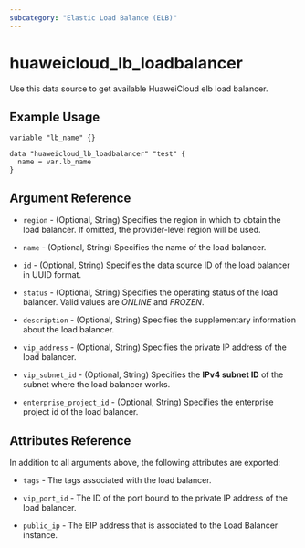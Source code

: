 ```yaml
---
subcategory: "Elastic Load Balance (ELB)"
---
```


# huaweicloud_lb_loadbalancer

Use this data source to get available HuaweiCloud elb load balancer.

## Example Usage

```hcl
variable "lb_name" {}

data "huaweicloud_lb_loadbalancer" "test" {
  name = var.lb_name
}
```

## Argument Reference

* `region` - (Optional, String) Specifies the region in which to obtain the load balancer. If omitted, the
  provider-level region will be used.

* `name` - (Optional, String) Specifies the name of the load balancer.

* `id` - (Optional, String) Specifies the data source ID of the load balancer in UUID format.

* `status` - (Optional, String) Specifies the operating status of the load balancer. Valid values are *ONLINE* and
  *FROZEN*.

* `description` - (Optional, String) Specifies the supplementary information about the load balancer.

* `vip_address` - (Optional, String) Specifies the private IP address of the load balancer.

* `vip_subnet_id` - (Optional, String) Specifies the **IPv4 subnet ID** of the subnet where the load balancer works.

* `enterprise_project_id` - (Optional, String) Specifies the enterprise project id of the load balancer.

## Attributes Reference

In addition to all arguments above, the following attributes are exported:

* `tags` - The tags associated with the load balancer.

* `vip_port_id` - The ID of the port bound to the private IP address of the load balancer.

* `public_ip` - The EIP address that is associated to the Load Balancer instance.
